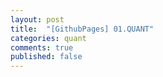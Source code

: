 ```yaml
---
layout: post
title:  "[GithubPages] 01.QUANT"
categories: quant
comments: true
published: false
---
```

